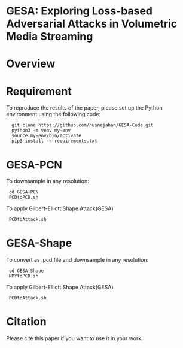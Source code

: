 # GESA: Exploring Loss-based Adversarial Attacks in Volumetric Media Streaming

# Overview


# Requirement

To reproduce the results of the paper, please set up the Python environment using the following code:

      git clone https://github.com/husnejahan/GESA-Code.git
      python3 -m venv my-env
      source my-env/bin/activate
      pip3 install -r requirements.txt
   
# GESA-PCN

To downsample in any resolution:

     cd GESA-PCN
     PCDtoPCD.sh

 To apply Gilbert-Elliott Shape Attack(GESA)  
 
     PCDtoAttack.sh

# GESA-Shape

To convert as .pcd file and downsample in any resolution:

     cd GESA-Shape
     NPYtoPCD.sh

To apply Gilbert-Elliott Shape Attack(GESA) 

     PCDtoAttack.sh


# Citation

Please cite this paper if you want to use it in your work.
